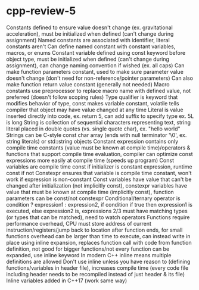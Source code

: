 # cpp-review-5

Constants defined to ensure value doesn't change (ex. gravitational acceleration), must be initialized when defined (can't change during assignment)
Named constants are associated with identifier, literal constants aren't
Can define named constant with constant variables, macros, or enums
Constant variable defined using const keyword before object type, must be initialized when defined (can't change during assignment), can change naming convention if wished (ex. all caps)
Can make function parameters constant, used to make sure parameter value doesn't change (don't need for non-reference/pointer parameters)
Can also make function return value constant (generally not needed)
Macro constants use preprocessor to replace macro name with defined value, not preferred (doesn't follow scoping rules)
Type qualifier is keyword that modifies behavior of type, const makes variable constant, volatile tells compiler that object may have value changed at any time
Literal is value inserted directly into code, ex. return 5, can add suffix to specify type ex. 5L is long
String is collection of sequential characters representing text, string literal placed in double quotes (vs. single quote char), ex. "hello world"
Strings can be C-style const char array (ends with null terminator '\0', ex. string literals) or std::string objects
Constant expression contains only compile time constants (value must be known at compile time)/operators & functions that support compile time evaluation, compiler can optimize const expressions more easily at compile time (speeds up program)
Const variables are compile time const if initializer is constant expression, runtime const if not
Constexpr ensures that variable is compile time constant, won't work if expression is non-constant
Const variables have value that can't be changed after initialization (not implicitly const), constexpr variables have value that must be known at compile time (implicitly const), function parameters can be const/not constexpr
Conditional/ternary operator is condition ? expression1 : expression2, if condition if true then expression1 is executed, else expression2 is, expressions 2/3 must have matching types (or types that can be matched), need to watch operators
Functions require performance overhead, CPU must store address of current instruction/registers/jump back to location after function ends, for small functions overhead can be larger than time to execute, can instead write in place using inline expansion, replaces function call with code from function definition, not good for bigger functions/not every function can be expanded, use inline keyword
In modern C++ inline means multiple definitions are allowed
Don't use inline unless you have reason to (defining functions/variables in header file), increases compile time (every code file including header needs to be recompiled instead of just header & its file)
Inline variables added in C++17 (work same way) 